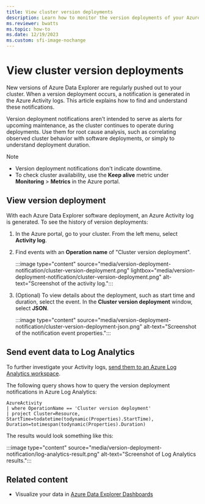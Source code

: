 ```yaml
---
title: View cluster version deployments
description: Learn how to monitor the version deployments of your Azure Data Explorer cluster.
ms.reviewer: bwatts
ms.topic: how-to
ms.date: 12/19/2023
ms.custom: sfi-image-nochange
---
```


# View cluster version deployments

New versions of Azure Data Explorer are regularly pushed out to your cluster. When a version deployment occurs, a notification is generated in the Azure Activity logs. This article explains how to find and understand these notifications.

Version deployment notifications aren't intended to serve as alerts for upcoming maintenance, as the cluster continues to operate during deployments. Use them for root cause analysis, such as correlating observed cluster behavior with software deployments, or simply to understand deployment duration.

> [!NOTE]
> * Version deployment notifications don't indicate downtime.
> * To check cluster availability, use the **Keep alive** metric under **Monitoring** > **Metrics** in the Azure portal.

## View version deployment

With each Azure Data Explorer software deployment, an Azure Activity log is generated. To see the history of version deployments:

1. In the Azure portal, go to your cluster. From the left menu, select **Activity log**.
1. Find events with an **Operation name** of "Cluster version deployment".

    :::image type="content" source="media/version-deployment-notification/cluster-version-deployment.png" lightbox="media/version-deployment-notification/cluster-version-deployment.png" alt-text="Screenshot of the activity log.":::

1. (Optional) To view details about the deployment, such as start time and duration, select the event. In the **Cluster version deployment** window, select **JSON**.

    :::image type="content" source="media/version-deployment-notification/cluster-version-deployment-json.png" alt-text="Screenshot of the notification event properties.":::

## Send event data to Log Analytics

To further investigate your Activity logs, [send them to an Azure Log Analytics workspace](/azure/azure-monitor/essentials/activity-log?tabs=powershell#send-to-log-analytics-workspace).

The following query shows how to query the version deployment notifications in Azure Log Analytics: 

```kql
AzureActivity
| where OperationName == 'Cluster version deployment'
| project Cluster=Resource, StartTime=todatetime(todynamic(Properties).StartTime), Duration=totimespan(todynamic(Properties).Duration)
```

The results would look something like this:

:::image type="content" source="media/version-deployment-notification/log-analytics-result.png" alt-text="Screenshot of Log Analytics results.":::

## Related content

* Visualize your data in [Azure Data Explorer Dashboards](azure-data-explorer-dashboards.md)
